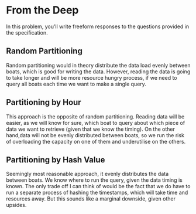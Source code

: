 # From the Deep

In this problem, you'll write freeform responses to the questions provided in the specification.

## Random Partitioning

Random partitioning would in theory distribute the data load evenly between boats, which is good for writing the data. However, reading the data is going to take longer and will be more resource hungry process, if we need to query all boats each time we want to make a single query. 

## Partitioning by Hour

This approach is the opposite of random partitioning. Reading data will be easier, as we will know for sure, which boat to query about which piece of data we want to retrieve (given that we know the timing). On the other hand,data will not be evenly distributed between boats, so we run the risk of overloading the capacity on one of them and underutilise on the others.

## Partitioning by Hash Value

Seemingly most reasonable approach, it evenly distributes the data between boats. We know where to run the query, given the data timing is known. The only trade off I can think of would be the fact that we do have to run a separate process of hashing the timestamps, which will take time and resources away. But this sounds like a marginal downside, given other upsides. 
